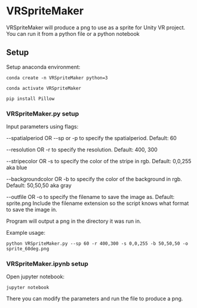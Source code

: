 # VRSpriteMaker

VRSpriteMaker will produce a png to use as a sprite for Unity VR project.
You can run it from a python file or a python notebook

## Setup

Setup anaconda environment:

```conda create -n VRSpriteMaker python=3```

```conda activate VRSpriteMaker```

```pip install Pillow```

### VRSpriteMaker.py setup
Input parameters using flags:

--spatialperiod OR --sp or -p to specify the spatialperiod. Default: 60

--resolution OR -r to specify the resolution. Default: 400, 300

--stripecolor OR -s to specify the color of the stripe in rgb. Default: 0,0,255 aka blue

--backgroundcolor OR -b to specify the color of the background in rgb. Default: 50,50,50 aka gray

--outfile OR -o to specify the filename to save the image as. Default: sprite.png
Include the filename extension so the script knows what format to save the image in.

Program will output a png in the directory it was run in.

Example usage:

```python VRSpriteMaker.py --sp 60 -r 400,300 -s 0,0,255 -b 50,50,50 -o sprite_60deg.png```

### VRSpriteMaker.ipynb setup
Open jupyter notebook:

```jupyter notebook```

There you can modify the parameters and run the file to produce a png.
